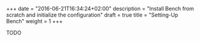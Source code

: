 +++
date = "2016-06-21T16:34:24+02:00"
description = "Install Bench from scratch and initialize the configuration"
draft = true
title = "Setting-Up Bench"
weight = 1
+++

TODO
